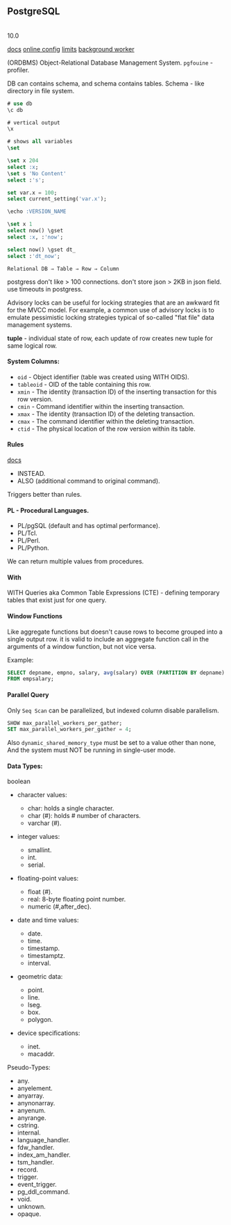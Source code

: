 PostgreSQL
-
<br>10.0

[docs](https://www.postgresql.org/docs/current/index.html)
[online config](http://pgtune.leopard.in.ua/)
[limits](https://www.postgresql.org/docs/current/limits.html)
[background worker](https://www.postgresql.org/docs/current/bgworker.html)

(ORDBMS) Object-Relational Database Management System.
`pgfouine` - profiler.

DB can contains schema, and schema contains tables.
Schema - like directory in file system.

````sql
# use db
\c db

# vertical output
\x

# shows all variables
\set

\set x 204
select :x;
\set s 'No Content'
select :'s';

set var.x = 100;
select current_setting('var.x');

\echo :VERSION_NAME

\set x 1
select now() \gset
select :x, :'now';

select now() \gset dt_
select :'dt_now';
````

````
Relational DB ⇒ Table ⇒ Row ⇒ Column
````

postgress don't like > 100 connections.
don't store json > 2KB in json field.
use timeouts in postgress.

Advisory locks can be useful for locking strategies that are an awkward fit
for the MVCC model. For example, a common use of advisory locks
is to emulate pessimistic locking strategies typical of so-called "flat file"
data management systems.

**tuple** - individual state of row, each update of row creates new tuple for same logical row.

#### System Columns:

* `oid` - Object identifier (table was created using WITH OIDS).
* `tableoid` - OID of the table containing this row.
* `xmin` - The identity (transaction ID) of the inserting transaction for this row version.
* `cmin` - Command identifier within the inserting transaction.
* `xmax` - The identity (transaction ID) of the deleting transaction.
* `cmax` - The command identifier within the deleting transaction.
* `ctid` - The physical location of the row version within its table.

#### Rules

[docs](https://www.postgresql.org/docs/current/rules.html)

* INSTEAD.
* ALSO (additional command to original command).

Triggers better than rules.

#### PL - Procedural Languages.

* PL/pgSQL (default and has optimal performance).
* PL/Tcl.
* PL/Perl.
* PL/Python.

We can return multiple values from procedures.

#### With

WITH Queries aka Common Table Expressions (CTE) -
defining temporary tables that exist just for one query.

#### Window Functions

Like aggregate functions but doesn't cause rows to become grouped into a single output row.
it is valid to include an aggregate function call in the arguments of a window function,
but not vice versa.

Example:
````sql
SELECT depname, empno, salary, avg(salary) OVER (PARTITION BY depname)
FROM empsalary;
````

#### Parallel Query

Only `Seq Scan` can be parallelized,
but indexed column disable parallelism.

````sql
SHOW max_parallel_workers_per_gather;
SET max_parallel_workers_per_gather = 4;
````

Also `dynamic_shared_memory_type` must be set to a value other than none,
And the system must NOT be running in single-user mode.

#### Data Types:

boolean

* character values:
  * char: holds a single character.
  * char (#): holds # number of characters.
  * varchar (#).

* integer values:
  * smallint.
  * int.
  * serial.

* floating-point values:
  * float (#).
  * real: 8-byte floating point number.
  * numeric (#,after_dec).

* date and time values:
  * date.
  * time.
  * timestamp.
  * timestamptz.
  * interval.

* geometric data:
  * point.
  * line.
  * lseg.
  * box.
  * polygon.

* device specifications:
  * inet.
  * macaddr.

Pseudo-Types:
* any.
* anyelement.
* anyarray.
* anynonarray.
* anyenum.
* anyrange.
* cstring.
* internal.
* language_handler.
* fdw_handler.
* index_am_handler.
* tsm_handler.
* record.
* trigger.
* event_trigger.
* pg_ddl_command.
* void.
* unknown.
* opaque.
